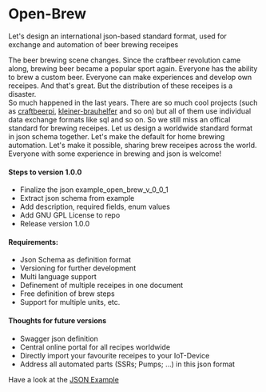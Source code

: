 # Open-Brew
Let's design an international json-based standard format, used for exchange and automation of beer brewing receipes

The beer brewing scene changes. Since the craftbeer revolution came along, brewing beer became a popular sport again. Everyone has the ability to brew a custom beer. Everyone can make experiences and develop own receipes. And that's great. But the distribution of these receipes is a disaster.  
So much happened in the last years. There are so much cool projects (such as [craftbeerpi](https://github.com/Manuel83/craftbeerpi "Goto craftbeerpi"), [kleiner-brauhelfer](https://github.com/Gremmel/kleiner-brauhelfer "Goto kleiner-brauhelfer") and so on) but all of them use individual data exchange formats like sql and so on. So we still miss an offical standard for brewing receipes. Let us design a worldwide standard format in json schema together. Let's make the default for home brewing automation. Let's make it possible, sharing brew receipes across the world. Everyone with some experience in brewing and json is welcome!

#### Steps to version 1.0.0
- Finalize the json example_open_brew_v_0_0_1
- Extract json schema from example
- Add description, required fields, enum values
- Add GNU GPL License to repo
- Release version 1.0.0

#### Requirements:
- Json Schema as definition format
- Versioning for further development
- Multi language support
- Definement of multiple receipes in one document
- Free definition of brew steps
- Support for multiple units, etc.

#### Thoughts for future versions
- Swagger json definition
- Central online portal for all recipes worldwide
- Directly import your favourite receipes to your IoT-Device
- Address all automated parts (SSRs; Pumps; ...) in this json format

Have a look at the [JSON Example](/v1.0.0/open-brew-1-0-0.example.json "JSON Example for Open Brew Version 1.0.0")
